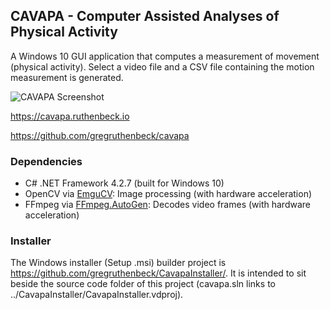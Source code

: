 ## CAVAPA - Computer Assisted Analyses of Physical Activity

A Windows 10 GUI application that computes a measurement of movement (physical activity). Select a video file and a CSV file containing the motion measurement is generated.

![CAVAPA Screenshot](https://cavapa.ruthenbeck.io/images/cavapa2.png)

<https://cavapa.ruthenbeck.io>

<https://github.com/gregruthenbeck/cavapa>

### Dependencies

* C# .NET Framework 4.2.7 (built for Windows 10)
* OpenCV via [EmguCV](http://www.emgu.com/wiki/index.php/Download_And_Installation): Image processing (with hardware acceleration)
* FFmpeg via [FFmpeg.AutoGen](https://github.com/sdcb/FFmpeg.AutoGen): Decodes video frames (with hardware acceleration)

### Installer

The Windows installer  (Setup .msi) builder project is <https://github.com/gregruthenbeck/CavapaInstaller/>. It is intended to sit beside the source code folder of this project (cavapa.sln links to ../CavapaInstaller/CavapaInstaller.vdproj).
